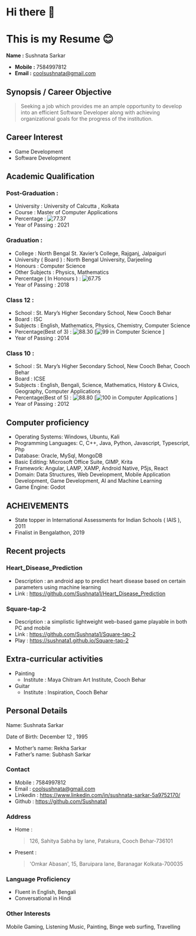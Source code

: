 # Hi there 👋
# This is my Resume 😊

**Name :** Sushnata Sarkar

- **Mobile :** 7584997812
- **Email :** coolsushnata@gmail.com 


## Synopsis / Career Objective
> Seeking a job which provides me an ample opportunity to develop into an efficient Software Developer along with achieving organizational goals for the progress of the institution.

## Career Interest
- Game Development
- Software Development

## Academic Qualification

### Post-Graduation :
- University : University of Calcutta , Kolkata
- Course : Master of  Computer Applications
- Percentage : ![77.37](https://progress-bar.xyz/77/)
- Year of Passing : 2021

### Graduation :
- College : North Bengal St. Xavier’s College, Rajganj, Jalpaiguri
- University ( Board ) : North Bengal University, Darjeeling
- Honours : Computer Science
- Other Subjects : Physics, Mathematics
- Percentage ( In Honours ) : ![67.75](https://progress-bar.xyz/68/) 
- Year of Passing : 2018

### Class 12 :
- School : St. Mary’s Higher Secondary School, New Cooch Behar
- Board : ISC
- Subjects :  English, Mathematics, Physics, Chemistry, Computer Science
- Percentage(Best of 3) : ![88.30](https://progress-bar.xyz/88/)  [![99](https://progress-bar.xyz/99/) in Computer Science ]
- Year of Passing : 2014

### Class 10 :
- School : St. Mary’s Higher Secondary School, New Cooch Behar, Cooch Behar
- Board : ICSE
- Subjects : English, Bengali, Science, Mathematics, History & Civics, Geography, Computer Applications
- Percentage(Best of 5) : ![88.80](https://progress-bar.xyz/89/) [![100](https://progress-bar.xyz/100/) in Computer Applications ] 
- Year of Passing : 2012

## Computer proficiency
- Operating Systems: Windows, Ubuntu, Kali
- Programming Languages: C, C++, Java, Python, Javascript, Typescript, Php
- Database: Oracle, MySql, MongoDB
- Basic Editing: Microsoft Office Suite, GIMP, Krita
- Framework: Angular, LAMP, XAMP, Android Native, P5js, React
- Domain: Data Structures, Web Development, Mobile Application Development, Game Development, AI and Machine Learning
- Game Engine: Godot

## ACHEIVEMENTS
- State topper in International Assessments for Indian Schools ( IAIS ), 2011
- Finalist in Bengalathon, 2019

## Recent projects

### Heart_Disease_Prediction
- Description : an android app to predict heart disease based on certain parameters using machine learning
- Link : https://github.com/Sushnata1/Heart_Disease_Prediction

### Square-tap-2
- Description : a simplistic lightweight web-based game playable in both PC and mobile
- Link : https://github.com/Sushnata1/Square-tap-2
- Play : https://sushnata1.github.io/Square-tap-2

## Extra-curricular activities
- Painting 
    - Institute : Maya Chitram Art Institute, Cooch Behar
- Guitar 
    - Institute : Inspiration, Cooch Behar

## Personal Details
Name: Sushnata Sarkar

Date of Birth: December 12 , 1995

- Mother’s name: Rekha Sarkar
- Father’s name: Subhash Sarkar

### Contact
- Mobile : 7584997812
- Email : coolsushnata@gmail.com
- Linkedin : https://www.linkedin.com/in/sushnata-sarkar-5a9752170/
- Github : https://github.com/Sushnata1		

### Address	
- Home : 
    > 126, Sahitya Sabha by lane,
    > Patakura,
    > Cooch Behar-736101

- Present :
    >'Omkar Abasan',
    > 15, Baruipara lane,
    > Baranagar
    > Kolkata-700035	

### Language Proficiency 
- Fluent in English, Bengali
- Conversational in Hindi

### Other Interests
Mobile Gaming, Listening Music, Painting, Binge web surfing, Travelling






<!--
**Sushnata1/Sushnata1** is a ✨ _special_ ✨ repository because its `README.md` (this file) appears on your GitHub profile.

Here are some ideas to get you started:

- 🔭 I’m currently working on ...
- 🌱 I’m currently learning ...
- 👯 I’m looking to collaborate on ...
- 🤔 I’m looking for help with ...
- 💬 Ask me about ...
- 📫 How to reach me: ...
- 😄 Pronouns: ...
- ⚡ Fun fact: ...
-->
